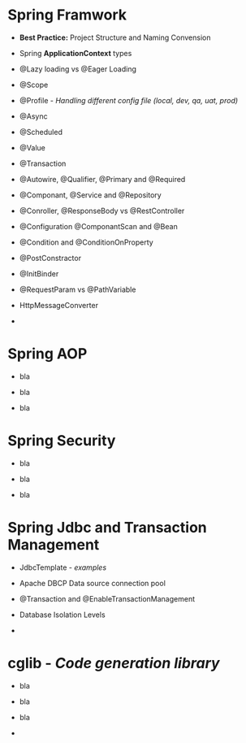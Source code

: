 # Spring Framwork

- **Best Practice:** Project Structure and Naming Convension

- Spring **ApplicationContext** types

- @Lazy loading vs @Eager Loading

- @Scope

- @Profile - *Handling different config file (local, dev, qa, uat, prod)*

- @Async

- @Scheduled

- @Value

- @Transaction

- @Autowire, @Qualifier, @Primary and @Required

- @Componant, @Service and @Repository 

- @Conroller, @ResponseBody vs @RestController

- @Configuration @ComponantScan and @Bean

- @Condition and @ConditionOnProperty

- @PostConstractor

- @InitBinder

- @RequestParam vs @PathVariable

- HttpMessageConverter 

- 

# Spring AOP

- bla 

- bla

- bla

# Spring Security

- bla

- bla

- bla

# Spring Jdbc and Transaction Management

- JdbcTemplate - *examples*

- Apache DBCP Data source connection pool

- @Transaction and @EnableTransactionManagement

- Database Isolation Levels

- 

# cglib - *Code generation library*

- bla

- bla

- bla

- 
